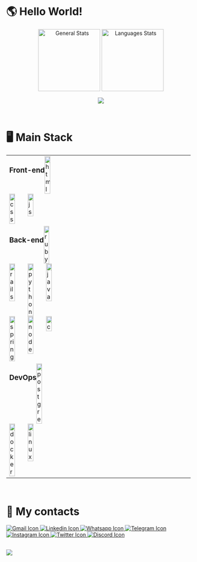 <h1>🌎 Hello World!</h1>

<div id="stats" align="center">
  <img height=165em alt="General Stats" src="https://github-readme-stats.vercel.app/api?username=SandroSmarzaro&include_all_commits=true&count_private=true&show_icons=true&theme=radical"/>
  <img height=165em alt="Languages Stats" src="https://github-readme-stats.vercel.app/api/top-langs/?username=SandroSmarzaro&langs_count=10&layout=compact&theme=radical"/>
    
  ![](https://github-readme-streak-stats.herokuapp.com/?user=sandrosmarzaro&theme=radical&hide_border=false)
</div>

<br/>
  
<h1>🖥️ Main Stack</h1>
  
  <table align="center">
    <tbody>
      <tr>
        <td width="33.33%" valign="top" style="display: flex; flex-wrap: wrap;">
          <h3>Front-end</h3>
          <img width="30%" alt="html" src="https://cdn.jsdelivr.net/gh/devicons/devicon/icons/html5/html5-original.svg" />
          <img width="30%" alt="css" src="https://cdn.jsdelivr.net/gh/devicons/devicon/icons/css3/css3-original.svg" />
          <img width="30%" alt="js" src="https://cdn.jsdelivr.net/gh/devicons/devicon/icons/javascript/javascript-original.svg" />
        </td>
        <td width="33.33%" valign="top" style="display: flex; flex-wrap: wrap;">
          <h3>Back-end</h3>
          <img width="30%" alt="ruby" src="https://cdn.jsdelivr.net/gh/devicons/devicon/icons/ruby/ruby-original.svg" />
          <img width="30%" alt="rails" src="https://cdn.jsdelivr.net/gh/devicons/devicon/icons/rails/rails-original-wordmark.svg" />
          <img width="30%" alt="python" src="https://cdn.jsdelivr.net/gh/devicons/devicon/icons/python/python-original.svg" />
          <img width="30%" alt="java" src="https://cdn.jsdelivr.net/gh/devicons/devicon/icons/java/java-original.svg" />
          <img width="30%" alt="spring" src="https://cdn.jsdelivr.net/gh/devicons/devicon/icons/spring/spring-original.svg" />
          <img width="30%" alt="node" src="https://cdn.jsdelivr.net/gh/devicons/devicon/icons/nodejs/nodejs-original.svg" />
          <img width="30%" alt="c"src="https://cdn.jsdelivr.net/gh/devicons/devicon/icons/c/c-original.svg" />
        </td>
        <td width="33.33%" valign="top" style="display: flex; flex-wrap: wrap;">
          <h3>DevOps</h3>
          <img width="30%" alt="postgre" src="https://cdn.jsdelivr.net/gh/devicons/devicon/icons/postgresql/postgresql-original.svg" />
          <img width="30%" alt="docker" src="https://cdn.jsdelivr.net/gh/devicons/devicon/icons/docker/docker-original.svg" />
          <img width="30%" alt="linux" src="https://cdn.jsdelivr.net/gh/devicons/devicon/icons/linux/linux-original.svg" />
        </td>        
      </tr>
    </tbody>
  </table>
  
<br/>

  <h1>📲 My contacts</h1>
<div id="contacts">
  <a href="mailto:sansmarzaro@gmail.com" target="_blank"/>
    <img alt="Gmail Icon" src="https://img.shields.io/badge/Gmail-D14836?style=for-the-badge&logo=gmail&logoColor=white"/>
  </a>  
  <a href="https://www.linkedin.com/in/sandrosmarzaro/" target="_blank"/>
    <img alt="Linkedin Icon" src="https://img.shields.io/badge/LinkedIn-0077B5?style=for-the-badge&logo=linkedin&logoColor=white"/>
  </a>
  <wbr>
  <a href="https://api.whatsapp.com/send?phone=5528999223882&text=Ol%C3%A1%20Sandro!%20Vim%20pelo%20seu%20perfil%20do%20GitHub" target="_blank"/>
    <img alt="Whatsapp Icon" src="https://img.shields.io/badge/WhatsApp-25D366?style=for-the-badge&logo=whatsapp&logoColor=white"/>
  </a>   
  <a href="https://t.me/SandroSmarzaro" target="_blank"/>
    <img alt="Telegram Icon" src="https://img.shields.io/badge/Telegram-2CA5E0?style=for-the-badge&logo=telegram&logoColor=white"/>
  </a> 
  <wbr>
  <a href="https://www.instagram.com/sandrosmarzaro/" target="_blank"/>
    <img alt="Instagram Icon" src="https://img.shields.io/badge/Instagram-E4405F?style=for-the-badge&logo=instagram&logoColor=white"/>
  </a> 
  <a href="https://twitter.com/sandrosmarzaro" target="_blank"/>
    <img alt="Twitter Icon" src="https://img.shields.io/badge/Twitter-1DA1F2?style=for-the-badge&logo=twitter&logoColor=white"/>
  </a>   
  <wbr>
  <a href="https://discord.com/app" target="_blank"/>
    <img alt="Discord Icon" src="https://dcbadge.vercel.app/api/shield/258576911762980864"/>
  </a>   
<div/>

<br>

![](https://github-profile-trophy.vercel.app/?username=sandrosmarzaro&theme=radical&no-frame=false&no-bg=false&margin-w=4)
